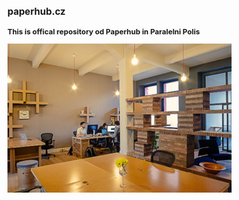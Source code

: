 ## paperhub.cz

### This is offical repository od Paperhub in Paralelni Polis

![paperhub](https://raw.githubusercontent.com/ParalelniPolis/paperhubweb/gh-pages/assets/images/CET_8447_c.jpg?raw=true)